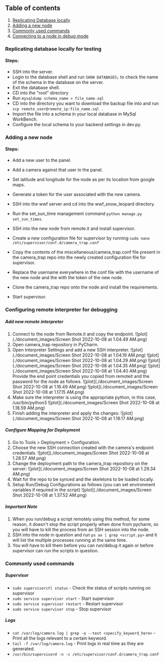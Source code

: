 ## Table of contents

1. [Replicating Database locally](#replicating-database-locally-for-testing)
2. [Adding a new node](#adding-a-new-node)
3. [Commonly used commands](#regularly-used-commands)
3. [Connecting to a node in debug mode](#Configuring-remote-interpreter-for-debugging)

### Replicating database locally for testing

#### Steps:

- SSH into the server.
- Login to the database shell and run `SHOW DATABASES;` to check the name of the schema in the database on the server.
- Exit the database shell.
- CD into the "root" directory
- Run `mysqldump schema_name > file_name.sql`
- CD into the directory you want to download the backup file into and run `scp remote_user@remote_ip:file_name.sql .`
- Import the file into a schema in your local database in MySql WorkBench.
- Configure the local schema to your backend settings in dev.py.

### Adding a new node

#### Steps:

- Add a new user to the panel.
- Add a camera against that user in the panel.
- Set latitude and longitude for the node as per its location from google maps.
- Generate a token for the user associated with the new camera.
- SSH into the wwf server and cd into the wwf_snow_leopard directory.
- Run the set_sun_time management command `python manage.py set_sun_times`.

- SSH into the new node from remote.it and install supervisor.
- Create a new configuration file for supervisor by running `sudo nano /etc/supervisor/conf.d/camera_trap.conf`
- Copy the contents of the miscellaneous/camera_trap.conf file present in the camera_trap repo into the newly created configuration file for supervisor.
- Replace the username everywhere in the conf file with the username of the new node and the <Token> with the token of the new node.
- Clone the camera_trap repo onto the node and install the requirements.
- Start supervisor. 

### Configuring remote interpreter for debugging

##### Add new remote interpreter

1. Connect to the node from Remote.it and copy the endpoint. ![plot](./document_images/Screen Shot 2022-10-08 at 1.04.49 AM.png)
2. Open camera_trap repository in PyCharm.
3. Open Interpreter Settings and add a new SSH interpreter. ![plot](./document_images/Screen Shot 2022-10-08 at 1.04.19 AM.png) ![plot](./document_images/Screen Shot 2022-10-08 at 1.04.29 AM.png) ![plot](./document_images/Screen Shot 2022-10-08 at 1.04.35 AM.png) ![plot](./document_images/Screen Shot 2022-10-08 at 1.04.40 AM.png) 
Provide the end point credentials you copied from remoteit and the password for the node as follows. ![plot](./document_images/Screen Shot 2022-10-08 at 1.16.49 AM.png) ![plot](./document_images/Screen Shot 2022-10-08 at 1.17.15 AM.png)
4. Make sure the interpreter is using the appropriate python, in this case, /usr/bin/python3 ![plot](./document_images/Screen Shot 2022-10-08 at 1.18.59 AM.png) 
5. Finish adding the interpreter and apply the changes: ![plot](./document_images/Screen Shot 2022-10-08 at 1.19.17 AM.png)

##### Configure Mapping for Deployment

1. Go to Tools > Deployment > Configuration.
2. Choose the new SSH connection created with the camera's endpoint credentials. ![plot](./document_images/Screen Shot 2022-10-08 at 1.28.57 AM.png)
3. Change the deployment path to the camera_trap repository on the server: ![plot](./document_images/Screen Shot 2022-10-08 at 1.29.34 AM.png)
4. Wait for the repo to be synced and the skeletons to be loaded locally.
5. Setup Run/Debug Configurations as follows (you can set environment variables if required in the script) ![plot](./document_images/Screen Shot 2022-10-08 at 1.37.52 AM.png)

##### Important Note

1. When you run/debug a script remotely using this method, for some reason, it doesn't stop the script properly when done from pycharm, so you will have to kill the process from an SSH session into the node.
2. SSH into the node in question and run `ps ax | grep <script.py>` and it will list the multiple processes running at the same time.
3. You will have to kill them before you can run/debug it again or before supervisor can run the scripts in question.

### Commonly used commands

##### Supervisor 

- `sudo supervisorctl status` - Check the status of scripts running on supervisor
- `sudo service supervisor start` - Start supervisor
- `sudo service supervisor restart` - Restart supervisor
- `sudo service supervisor stop` - Stop supervisor


##### Logs

- `cat /var/log/camera.log | grep -a --text <specify_keyword_here>` - Print all the logs relevant to a certain keyword.
- `tail -f /var/log/camera.log` - Print logs in real time as they are generated.
- `/usr/bin/supervisord -n -c /etc/supervisor/conf.d/camera_trap.conf`